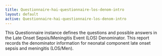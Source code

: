 ```yaml
---
title: Questionnaire-hai-questionnaire-los-denom-intro
layout: default
active: Questionnaire-hai-questionnaire-los-denom-intro
---
```


This Questionnaire instance defines the questions and possible answers in the Late Onset Sepsis/Meningitis Event (LOS) Denominator. This report records the denominator information for neonatal component late onset sepsis and meningitis (LOS/Men).